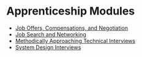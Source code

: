 # Apprenticeship Modules

* [Job Offers, Compensations, and Negotiation](/Phases/Apprenticeship/Modules/Job-Offers-Compensation-and-Negotiation/README.md)
* [Job Search and Networking](/Phases/Apprenticeship/Modules/Job-Search-and-Networking/README.md)
* [Methodically Approaching Technical Interviews](/Phases/Apprenticeship/Modules/Technical-Interviews/README.md)
* [System Design Interviews](/Phases/Apprenticeship/Modules/System-Design-Interviews/README.md)
